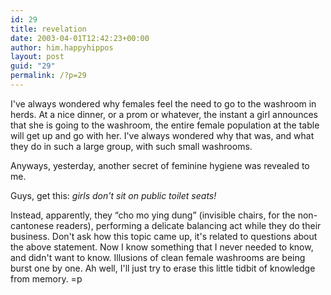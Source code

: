 ```yaml
---
id: 29
title: revelation
date: 2003-04-01T12:42:23+00:00
author: him.happyhippos
layout: post
guid: "29"
permalink: /?p=29
---
```

I've always wondered why females feel the need to go to the washroom in herds. At a nice dinner, or a prom or whatever, the instant a girl announces that she is going to the washroom, the entire female population at the table will get up and go with her. I've always wondered why that was, and what they do in such a large group, with such small washrooms.
  
  
Anyways, yesterday, another secret of feminine hygiene was revealed to me. 

Guys, get this: _girls don't sit on public toilet seats!_
  
  
Instead, apparently, they &#8220;cho mo ying dung&#8221; (invisible chairs, for the non-cantonese readers), performing a delicate balancing act while they do their business. Don't ask how this topic came up, it's related to questions about the above statement. Now I know something that I never needed to know, and didn't want to know. Illusions of clean female washrooms are being burst one by one. Ah well, I'll just try to erase this little tidbit of knowledge from memory. =p